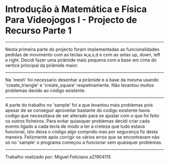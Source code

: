 # Introdução à Matemática e Física Para Videojogos I - Projecto de Recurso Parte 1

---

Nesta primeira parte do projecto foram implementadas as funcionalidades pedidas de movimento com as teclas w,a,s,d e com as setas up, down, left e right. Decidi fazer uma pirâmide mais pequena com a base em cima do vertice principal da pirâmide maior. 

---

 Na 'mesh' foi necessario desenhar a pirâmide e a base da mesma usando 'create_triangle' e 'create_square' respetivamente. Não levantou muitos problemas devido ao código existente.

---

A parte do trabalho no 'sample' foi a que levantou mais problemas pois apesar de se conseguir aproveitar bastante do codigo existente havia codigo que necessitava de ser alterado para se ajustar com o que foi feito os outros ficheiros. Para evitar quiasquer problemas decidi criar cada evento ligado a cada tecla de modo a ter a creteza que tudo estava funcional, isto deixa o código algo comprido mas por segurança fiz desta maneira. Felizmente após corrigir os vários erros que se encontravam não só no 'sample' o programa começou a funcionar sem quaisquer problemas. 

---
Trabalho realizado por:
Miguel Feliciano a21904115